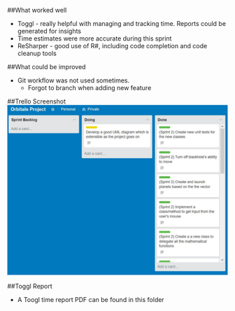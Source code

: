 ##What worked well
+ Toggl - really helpful with managing and tracking time. Reports could be generated for insights
+ Time estimates were more accurate during this sprint
+ ReSharper - good use of R#, including code completion and code cleanup tools

##What could be improved
* Git workflow was not used sometimes.
	* Forgot to branch when adding new feature

##Trello Screenshot
![trello_mid_screenshot](sprint_2_end_trello.JPG)

##Toggl Report
+ A Toogl time report PDF can be found in this folder